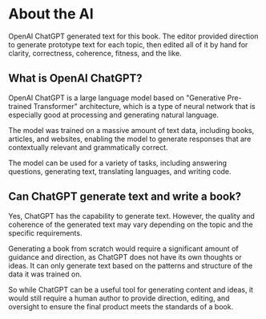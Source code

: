 [//]: # (
source: gpt-3 + jph editing
tags: meta
)

# About the AI

OpenAI ChatGPT generated text for this book. The editor provided direction to generate prototype text for each topic, then edited all of it by hand for clarity, correctness, coherence, fitness, and the like.


## What is OpenAI ChatGPT?

OpenAI ChatGPT is a large language model based on "Generative Pre-trained Transformer" architecture, which is a type of neural network that is especially good at processing and generating natural language.

The model was trained on a massive amount of text data, including books, articles, and websites, enabling the model to generate responses that are contextually relevant and grammatically correct.

The model can be used for a variety of tasks, including answering questions, generating text, translating languages, and writing code.


## Can ChatGPT generate text and write a book?

Yes, ChatGPT has the capability to generate text. However, the quality and coherence of the generated text may vary depending on the topic and the specific requirements.

Generating a book from scratch would require a significant amount of guidance and direction, as ChatGPT does not have its own thoughts or ideas. It can only generate text based on the patterns and structure of the data it was trained on.

So while ChatGPT can be a useful tool for generating content and ideas, it would still require a human author to provide direction, editing, and oversight to ensure the final product meets the standards of a book.
